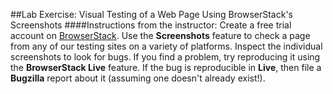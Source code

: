 ##Lab Exercise: Visual Testing of a Web Page Using BrowserStack's Screenshots
####Instructions from the instructor:
Create a free trial account on [BrowserStack](https://www.browserstack.com/). Use the **Screenshots** feature to check a page from any of our testing sites on a variety of platforms. Inspect the individual screenshots to look for bugs. If you find a problem, try reproducing it using the **BrowserStack Live** feature. If the bug is reproducible in **Live**, then file a **Bugzilla** report about it (assuming one doesn't already exist!).
